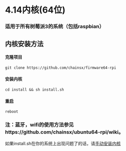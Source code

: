 # 4.14内核(64位)
### 适用于所有树莓派3的系统（包括raspbian）

## 内核安装方法

#### 克隆项目
`git clone https://github.com/chainsx/firmware64-rpi`
#### 安装内核
`cd install && sh install.sh`
#### 重启
`reboot`

### 注：蓝牙，wifi的使用方法参见https://github.com/chainsx/ubuntu64-rpi/wiki。


如果install.sh在你的系统上出现问题了的话，请[手动安装内核](https://github.com/chainsx/firmware64-rpi/wiki/手动安装内核)
